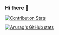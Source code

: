 ### Hi there 👋

[![Contribution Stats](https://github-contribution-stats.vercel.app/api/?username=LexionN)](https://github.com/LordDashMe/github-contribution-stats/)

[![Anurag's GitHub stats](https://github-readme-stats.vercel.app/api?username=LexionN)](https://github.com/anuraghazra/github-readme-stats)

<!--
**LexionN/LexionN** is a ✨ _special_ ✨ repository because its `README.md` (this file) appears on your GitHub profile.

Here are some ideas to get you started:

- 🔭 I’m currently working on ...
- 🌱 I’m currently learning ...
- 👯 I’m looking to collaborate on ...
- 🤔 I’m looking for help with ...
- 💬 Ask me about ...
- 📫 How to reach me: ...
- 😄 Pronouns: ...
- ⚡ Fun fact: ...
-->
